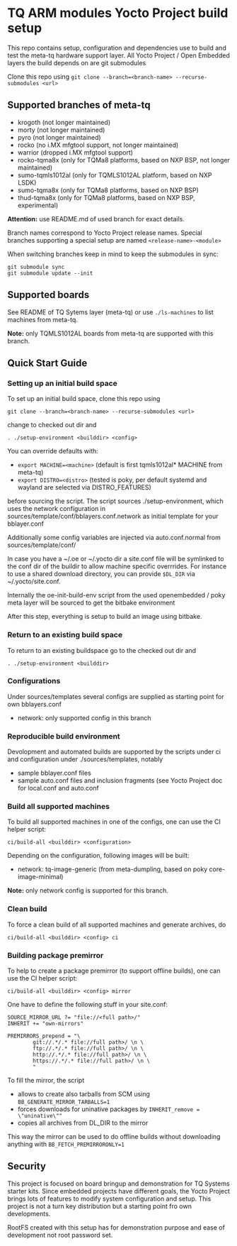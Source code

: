 # TQ ARM modules Yocto Project build setup

This repo contains setup, configuration and dependencies use to build and test
the meta-tq hardware support layer. All Yocto Project / Open Embedded layers
the build depends on are git submodules

Clone this repo using `git clone --branch=<branch-name> --recurse-submodules <url>`

## Supported branches of meta-tq

- krogoth (not longer maintained)
- morty (not longer maintained)
- pyro (not longer maintained)
- rocko (no i.MX mfgtool support, not longer maintained)
- warrior (dropped i.MX mfgtool support)
- rocko-tqma8x (only for TQMa8 platforms, based on NXP BSP, not longer maintained)
- sumo-tqmls1012al (only for TQMLS1012AL platform, based on NXP LSDK)
- sumo-tqma8x (only for TQMa8 platforms, based on NXP BSP)
- thud-tqma8x (only for TQMa8 platforms, based on NXP BSP, experimental)

**Attention:** use README.md of used branch for exact details.

Branch names correspond to Yocto Project release names. Special branches
supporting a special setup are named `<release-name>-<module>`

When switching branches keep in mind to keep the submodules in sync:

```
git submodule sync
git submodule update --init
```

## Supported boards

See README of TQ Sytems layer (meta-tq) or use `./ls-machines` to list machines
from meta-tq.

**Note:** only TQMLS1012AL boards from meta-tq are supported with this branch.

## Quick Start Guide

### Setting up an initial build space

To set up an initial build space, clone this repo using 

`git clone --branch=<branch-name> --recurse-submodules <url>`

change to  checked out dir and

`. ./setup-environment <builddir> <config>`

You can override defaults with:

* `export MACHINE=<machine>` (default is first tqmls1012al\* MACHINE from meta-tq)
* `export DISTRO=<distro>` (tested is poky, per default systemd and wayland are selected via DISTRO_FEATURES)

before sourcing the script. The script sources ./setup-environment, which uses
the network configuration in sources/template/conf/bblayers.conf.network as initial
template for your bblayer.conf

Additionally some config variables are injected via auto.conf.normal from
sources/template/conf/

In case you have a ~/.oe or ~/.yocto dir a site.conf file will be symlinked to
the conf dir of the buildir to allow machine specific overrrides. For instance
to use a shared download directory, you can provide `$DL_DIR` via
~/.yocto/site.conf.

Internally the oe-init-build-env script from the used openembedded / poky
meta layer will be sourced to get the bitbake environment

After this step, everything is setup to build an image using bitbake.

### Return to an existing build space

To return to an existing buildspace go to the checked out dir and

`. ./setup-environment <builddir>`

### Configurations

Under sources/templates several configs are supplied as starting point for own
bblayers.conf

* network: only supported config in this branch

### Reproducible build environment

Devolopment and automated builds are supported by the scripts under ci and
configuration under ./sources/templates, notably

- sample bblayer.conf files
- sample auto.conf files and inclusion fragments (see Yocto Project doc for
  local.conf and auto.conf

### Build all supported machines

To build all supported machines in one of the configs, one can
use the CI helper script:

`ci/build-all <builddir> <configuration>`

Depending on the configuration, following images will be built:

* network: tq-image-generic (from meta-dumpling, based on poky core-image-minimal)

**Note:** only network config is supported for this branch.

### Clean build

To force a clean build of all supported machines and generate archives, do

`ci/build-all <builddir> <config> ci`

### Building package premirror

To help to create a package premirror (to support offline builds),
one can use the CI helper script:

`ci/build-all <builddir> <config> mirror`

One have to define the following stuff in your site.conf:

```
SOURCE_MIRROR_URL ?= "file://<full path>/"
INHERIT += "own-mirrors"

PREMIRRORS_prepend = "\
        git://.*/.* file://full path>/ \n \
        ftp://.*/.* file://full path>/ \n \
        http://.*/.* file://full path>/ \n \
        https://.*/.* file://full path>/ \n \
        "
```

To fill the mirror, the script

- allows to create also tarballs from SCM using `BB_GENERATE_MIRROR_TARBALLS=1`
- forces downloads for uninative packages by `INHERIT_remove = \"uninative\""`
- copies all archives from DL_DIR to the mirror

This way the mirror can be used to do offline builds without downloading anything
with `BB_FETCH_PREMIRRORONLY=1`

## Security

This project is focused on board bringup and demonstration for TQ Systems starter
kits. Since embedded projects have different goals, the Yocto Project brings lots
of features to modify system configuration and setup. This project is not a turn
key distribution but a starting point fro own developments.

RootFS created with this setup has for demonstration purpose and ease of
development not root password set.
